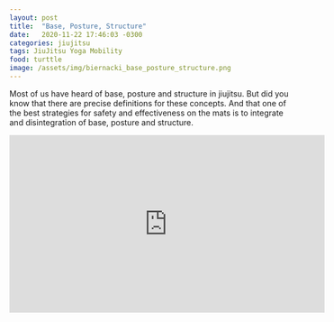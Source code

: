 ```yaml
---
layout: post
title:  "Base, Posture, Structure"
date:   2020-11-22 17:46:03 -0300
categories: jiujitsu
tags: JiuJitsu Yoga Mobility
food: turttle
image: /assets/img/biernacki_base_posture_structure.png
---
```


Most of us have heard of base, posture and structure in jiujitsu.
But did you know that there are precise definitions for these concepts.
And that one of the best strategies for safety and effectiveness on the mats is to integrate and disintegration of base, posture and structure.

<div class="d-flex justify-content-center">
  <iframe width="560" height="315" src="https://www.youtube.com/embed/j5RaxEV9fx8" frameborder="0" allow="accelerometer; autoplay; clipboard-write; encrypted-media; gyroscope; picture-in-picture" allowfullscreen ></iframe>
</div>
